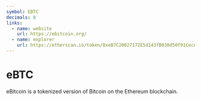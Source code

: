 ```yaml
---
symbol: EBTC
decimals: 8
links:
  - name: website
    url: https://ebitcoin.org/
  - name: explorer
    url: https://etherscan.io/token/0xeB7C20027172E5d143fB030d50f91Cece2D1485D
---
```


# eBTC

eBitcoin is a tokenized version of Bitcoin on the Ethereum blockchain.
